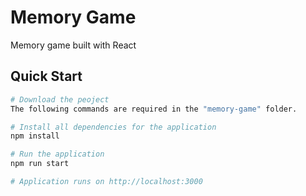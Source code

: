 # Memory Game
Memory game built with React

## Quick Start

```bash
# Download the peoject 
The following commands are required in the "memory-game" folder.

# Install all dependencies for the application
npm install

# Run the application
npm run start

# Application runs on http://localhost:3000
```